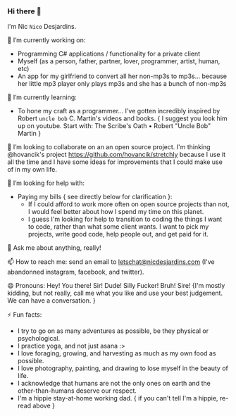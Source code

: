 ### Hi there 👋

I'm Nic `Nico` Desjardins.

🔭 I’m currently working on: 
- Programming C# applications / functionality for a private client
- Myself (as a person, father, partner, lover, programmer, artist, human, etc)
- An app for my girlfriend to convert all her non-mp3s to mp3s... because her little mp3 player only plays mp3s and she has a bunch of non-mp3s

🌱 I’m currently learning:
- To hone my craft as a programmer... I've gotten incredibly inspired by Robert `uncle bob` C. Martin's videos and books. { I suggest you look him up on youtube. Start with: The Scribe's Oath • Robert "Uncle Bob" Martin }


👯 I’m looking to collaborate on an an open source project. I'm thinking @hovancik's project https://github.com/hovancik/stretchly because I use it all the time and I have some ideas for improvements that I could make use of in my own life.

🤔 I’m looking for help with: 
- Paying my bills { see directly below for clarification }:
  - If I could afford to work more often on open source projects than not, I would feel better about how I spend my time on this planet.
  - I guess I'm looking for help to transition to coding the things I want to code, rather than what some client wants. I want to pick my projects, write good code, help people out, and get paid for it.

💬 Ask me about anything, really!

📫 How to reach me: send an email to letschat@nicdesjardins.com (I've abandonned instagram, facebook, and twitter).

😄 Pronouns: Hey! You there! Sir! Dude! Silly Fucker! Bruh! Sire! {I'm mostly kidding, but not really, call me what you like and use your best judgement. We can have a conversation. }

⚡ Fun facts:
- I try to go on as many adventures as possible, be they physical or psychological.
- I practice yoga, and not just asana :>
- I love foraging, growing, and harvesting as much as my own food as possible.
- I love photography, painting, and drawing to lose myself in the beauty of life.
- I acknowledge that humans are not the only ones on earth and the other-than-humans deserve our respect.
- I'm a hippie stay-at-home working dad. { if you can't tell I'm a hippie, re-read above }

<!--
**nicdesjardins/nicdesjardins** is a ✨ _special_ ✨ repository because its `README.md` (this file) appears on your GitHub profile.

Here are some ideas to get you started:

- 🔭 I’m currently working on ...
- 🌱 I’m currently learning ...
- 👯 I’m looking to collaborate on ...
- 🤔 I’m looking for help with ...
- 💬 Ask me about ...
- 📫 How to reach me: ...
- 😄 Pronouns: ...
- ⚡ Fun fact: ...
-->
